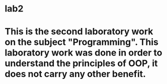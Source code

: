 # lab2
# This is the second laboratory work on the subject "Programming". This laboratory work was done in order to understand the principles of OOP, it does not carry any other benefit.
